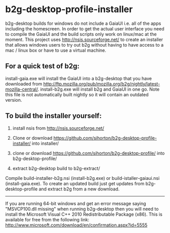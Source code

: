 b2g-desktop-profile-installer
=============================

b2g-desktop builds for windows do not include a GaiaUI i.e. all of the apps including the homescreen. 
In order to get the actual user interface you need to compile the GaiaUI and the build scripts only work on linux/mac
at the moment. This project uses http://nsis.sourceforge.net/ to create an installer that allows windows users
to try out b2g without having to have access to a mac / linux box or have to use a virtual machine.

For a quick test of b2g:
------------------------

install-gaia.exe will install the GaiaUI into a b2g-desktop that you have downloaded from http://ftp.mozilla.org/pub/mozilla.org/b2g/nightly/latest-mozilla-central/.
install-b2g.exe will install b2g and GaiaUI in one go. Note this file is not automatically built nightly so it will contain an outdated version.

To build the installer yourself:
--------------------------------

1) install nsis from http://nsis.sourceforge.net/

2) Clone or download https://github.com/sihorton/b2g-desktop-profile-installer/ into installer/

3) clone or download https://github.com/sihorton/b2g-desktop-profile/ into b2g-desktop-profile/

4) extract b2g-desktop build to b2g-extract/

Compile build-installer-b2g.nsi (install-b2g.exe) or build-istaller-gaiaui.nsi (install-gaia.exe).
To create an updated build just get updates from b2g-desktop-profile and extract b2g from a new download.

----------

If you are running 64-bit windows and get an error message saying "MSVCP100.dll missing" when running b2g-desktop then you will need to install the Microsoft Visual C++ 2010 Redistributable Package (x86). This is available for free from the following link: http://www.microsoft.com/download/en/confirmation.aspx?id=5555